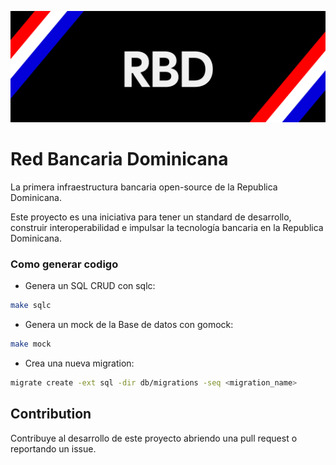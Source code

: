 ![Banner](/public/RBD_Banner.png)

# Red Bancaria Dominicana

La primera infraestructura bancaria open-source de la Republica Dominicana.

Este proyecto es una iniciativa para tener un standard de desarrollo, construir interoperabilidad e impulsar la tecnología bancaria en la Republica Dominicana.

### Como generar codigo

- Genera un SQL CRUD con sqlc:

```bash
make sqlc
```

- Genera un mock de la Base de datos con gomock:

```bash
make mock
```

- Crea una nueva migration:

```bash
migrate create -ext sql -dir db/migrations -seq <migration_name>
```

## Contribution
Contribuye al desarrollo de este proyecto abriendo una pull request o reportando un issue.
